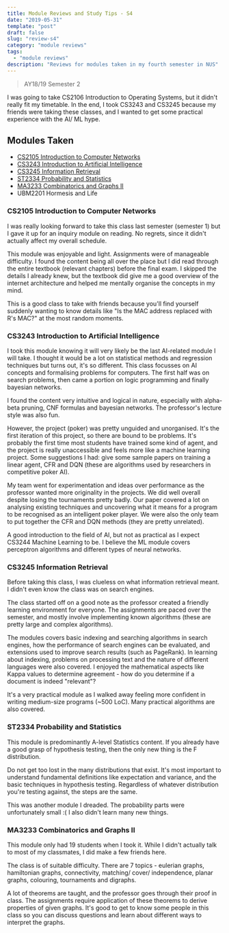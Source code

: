 ```yaml
---
title: Module Reviews and Study Tips - S4
date: "2019-05-31"
template: "post"
draft: false
slug: "review-s4"
category: "module reviews"
tags:
  - "module reviews"
description: "Reviews for modules taken in my fourth semester in NUS"
---
```


> AY18/19 Semester 2

I was going to take CS2106 Introduction to Operating Systems, but it didn't really fit my timetable. In the end, I took CS3243 and CS3245 because my friends were taking these classes, and I wanted to get some practical experience with the AI/ ML hype.

## Modules Taken
- [CS2105 Introduction to Computer Networks](#CS2105)
- [CS3243 Introduction to Artificial Intelligence](#CS3243)
- [CS3245 Information Retrieval](#CS3245)
- [ST2334 Probability and Statistics](#ST2334)
- [MA3233 Combinatorics and Graphs II](#MA3233)
- UBM2201 Hormesis and Life

### <a id="CS2105"></a> CS2105 Introduction to Computer Networks

I was really looking forward to take this class last semester (semester 1) but I gave it up for an inquiry module on reading. No regrets, since it didn't actually affect my overall schedule.

This module was enjoyable and light. Assignments were of manageable difficulty. I found the content being all over the place but I did read through the entire textbook (relevant chapters) before the final exam. I skipped the details I already knew, but the textbook did give me a good overview of the internet architecture and helped me mentally organise the concepts in my mind.

This is a good class to take with friends because you'll find yourself suddenly wanting to know details like "Is the MAC address replaced with R's MAC?" at the most random moments.

### <a id="CS3243"></a> CS3243 Introduction to Artificial Intelligence

I took this module knowing it will very likely be the last AI-related module I will take. I thought it would be a lot on statistical methods and regression techniques but turns out, it's so different. This class focusses on AI concepts and formalising problems for computers. The first half was on search problems, then came a portion on logic programming and finally bayesian networks.

I found the content very intuitive and logical in nature, especially with alpha-beta pruning, CNF formulas and bayesian networks. The professor's lecture style was also fun.

However, the project (poker) was pretty unguided and unorganised. It's the first iteration of this project, so there are bound to be problems. It's probably the first time most students have trained some kind of agent, and the project is really unaccessible and feels more like a machine learning project. Some suggestions I had: give some sample papers on training a linear agent, CFR and DQN (these are algorithms used by researchers in competitive poker AI). 

My team went for experimentation and ideas over performance as the professor wanted more originality in the projects. We did well overall despite losing the tournaments pretty badly. Our paper covered a lot on analysing existing techniques and uncovering what it means for a program to be recognised as an intelligent poker player. We were also the only team to put together the CFR and DQN methods (they are pretty unrelated).

A good introduction to the field of AI, but not as practical as I expect CS3244 Machine Learning to be. I believe the ML module covers perceptron algorithms and different types of neural networks.

### <a id="CS3245"></a> CS3245 Information Retrieval

Before taking this class, I was clueless on what information retrieval meant. I didn't even know the class was on search engines.

The class started off on a good note as the professor created a friendly learning environment for everyone. The assignments are paced over the semester, and mostly involve implementing known algorithms (these are pretty large and complex algorithms).

The modules covers basic indexing and searching algorithms in search engines, how the performance of search engines can be evaluated, and extensions used to improve search results (such as PageRank). In learning about indexing, problems on processing text and the nature of different languages were also covered. I enjoyed the mathematical aspects like Kappa values to determine agreement - how do you determine if a document is indeed "relevant"?

It's a very practical module as I walked away feeling more confident in writing medium-size programs (~500 LoC). Many practical algorithms are also covered.

### <a id="ST2334"></a> ST2334 Probability and Statistics

This module is predominantly A-level Statistics content. If you already have a good grasp of hypothesis testing, then the only new thing is the F distribution.

Do not get too lost in the many distributions that exist. It's most important to understand fundamental definitions like expectation and variance, and the basic techniques in hypothesis testing. Regardless of whatever distribution you're testing against, the steps are the same.

This was another module I dreaded. The probability parts were unfortunately small :( I also didn't learn many new things.

### <a id="MA3233"></a> MA3233 Combinatorics and Graphs II

This module only had 19 students when I took it. While I didn't actually talk to most of my classmates, I did make a few friends here.

The class is of suitable difficulty. There are 7 topics - eulerian graphs, hamiltonian graphs, connectivity, matching/ cover/ independence, planar graphs, colouring, tournaments and digraphs.

A lot of theorems are taught, and the professor goes through their proof in class. The assignments require application of these theorems to derive properties of given graphs. It's good to get to know some people in this class so you can discuss questions and learn about different ways to interpret the graphs.
